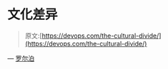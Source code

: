 # 文化差异

> 原文:[https://devops.com/the-cultural-divide/](https://devops.com/the-cultural-divide/)

— [罗尔泊](https://devops.com/author/breselman/)